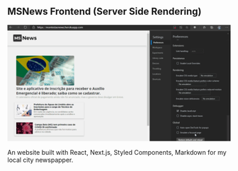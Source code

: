## MSNews Frontend (Server Side Rendering)

![](demo.gif)

An website built with React, Next.js, Styled Components, Markdown for my local city newspapper.